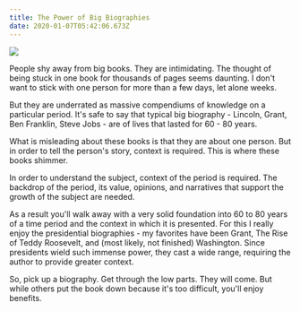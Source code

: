 ```yaml
---
title: The Power of Big Biographies
date: 2020-01-07T05:42:06.673Z
---
```

![](/images/uploads/books-768125.jpg)



People shy away from big books. They are intimidating. The thought of being stuck in one book for thousands of pages seems daunting. I don't want to stick with one person for more than a few days, let alone weeks. 

But they are underrated as massive compendiums of knowledge on a particular period. It's safe to say that typical big biography - Lincoln, Grant, Ben Franklin, Steve Jobs - are of lives that lasted for 60 - 80 years. 

What is misleading about these books is that they are about one person. But in order to tell the person's story, context is required. This is where these books shimmer.

In order to understand the subject, context of the period is required. The backdrop of the period, its value, opinions, and narratives that support the growth of the subject are needed. 

As a result you'll walk away with a very solid foundation into 60 to 80 years of a time period and the context in which it is presented. For this I really enjoy the presidential biographies - my favorites have been Grant, The Rise of Teddy Roosevelt, and (most likely, not finished) Washington. Since presidents wield such immense power, they cast a wide range, requiring the author to provide greater context. 

So, pick up a biography.  Get through the low parts. They will come. But while others put the book down because it's too difficult, you'll enjoy benefits.
